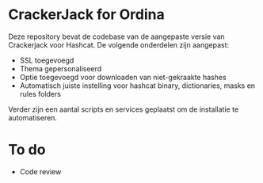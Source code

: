 # CrackerJack for Ordina

Deze repository bevat de codebase van de aangepaste versie van Crackerjack voor Hashcat. De volgende onderdelen zijn aangepast:
* SSL toegevoegd
* Thema gepersonaliseerd
* Optie toegevoegd voor downloaden van niet-gekraakte hashes
* Automatisch juiste instelling voor hashcat binary, dictionaries, masks en rules folders

Verder zijn een aantal scripts en services geplaatst om de installatie te automatiseren.

# To do
* Code review
